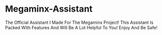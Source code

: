 # Megaminx-Assistant
The Official Assistant I Made For The Megaminx Project! This Assistant Is Packed With Features And Will Be A Lot Helpful To You! Enjoy And Be Safe!
